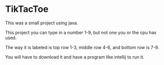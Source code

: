 # TikTacToe
This was a small project using java.

This project you can type in a number 1-9, but not one you or the cpu has used.

The way it is labeled is top row 1-3, middle row 4-6, and bottom row is 7-9.

You will have to download it and have a program like intellij to run it.
